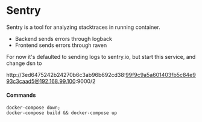 # Sentry

Sentry is a tool for analyzing stacktraces in running container.

* Backend sends errors through logback
* Frontend sends errors through raven

For now it's defaulted to sending logs to sentry.io,
but start this service, and change dsn to

http://3ed6475242b24270b6c3ab96b692cd38:99f9c9a5a601403fb5c84e993c3caad5@192.168.99.100:9000/2


#### Commands
```
docker-compose down;
docker-compose build && docker-compose up
```